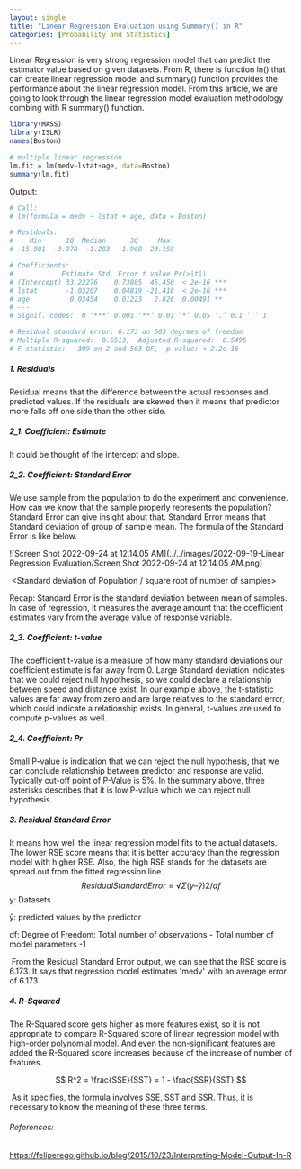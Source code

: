 ```yaml
---
layout: single
title: "Linear Regression Evaluation using Summary() in R"
categories: [Probability and Statistics]
---
```


Linear Regression is very strong regression model that can predict the estimator value based on given datasets. From R, there is function  ln() that can create linear regression model and summary() function provides the performance about the linear regression model. From this article, we are going to look through the linear regression model evaluation methodology combing with R summary() function.

```R
library(MASS)
library(ISLR)
names(Boston)

# multiple linear regression
lm.fit = lm(medv~lstat+age, data=Boston)
summary(lm.fit)
```

Output:

```R
# Call:
# lm(formula = medv ~ lstat + age, data = Boston)

# Residuals:
#    Min      1Q  Median      3Q     Max 
# -15.981  -3.978  -1.283   1.968  23.158 

# Coefficients:
#            Estimate Std. Error t value Pr(>|t|)    
# (Intercept) 33.22276    0.73085  45.458  < 2e-16 ***
# lstat       -1.03207    0.04819 -21.416  < 2e-16 ***
# age          0.03454    0.01223   2.826  0.00491 ** 
# ---
# Signif. codes:  0 ‘***’ 0.001 ‘**’ 0.01 ‘*’ 0.05 ‘.’ 0.1 ‘ ’ 1

# Residual standard error: 6.173 on 503 degrees of freedom
# Multiple R-squared:  0.5513,	Adjusted R-squared:  0.5495 
# F-statistic:   309 on 2 and 503 DF,  p-value: < 2.2e-16
```



##### 1. Residuals

Residual means that the difference between the actual responses and predicted values. If the residuals are skewed then it means that predictor more falls off one side than the other side.



##### 2_1. Coefficient: Estimate

It could be thought of the intercept and slope. 

##### 2_2. Coefficient: Standard Error

We use sample from the population to do the experiment and convenience. How can we know that the sample properly represents the population? Standard Error can give insight about that. Standard Error means that Standard deviation of group of sample mean. The formula of the Standard Error is like below.

![Screen Shot 2022-09-24 at 12.14.05 AM](../../images/2022-09-19-Linear Regression Evaluation/Screen Shot 2022-09-24 at 12.14.05 AM.png)

​															<Standard deviation of Population / square root of number of samples>

Recap: Standard Error is the standard deviation between mean of samples. In case of regression, it measures the average amount that the coefficient estimates vary from the average value of response variable. 

##### 2_3. Coefficient: t-value

The coefficient t-value is a measure of how many standard deviations our coefficient estimate is far away from 0. Large Standard deviation indicates that we could reject null hypothesis, so we could declare a relationship between speed and distance exist. In our example above, the t-statistic values are far away from zero and are large relatives to the standard error, which could indicate a relationship exists. In general, t-values are used to compute p-values as well.



##### 2_4. Coefficient: Pr

Small P-value is indication that we can reject the null hypothesis, that we can conclude relationship between predictor and response are valid. Typically cut-off point of P-Value is 5%. In the summary above, three asterisks describes that it is low P-value which we can reject null hypothesis.



##### 3. Residual Standard Error

It means how well the linear regression model fits to the actual datasets. The lower RSE score means that it is better accuracy than the regression model with higher RSE. Also, the high RSE stands for the datasets are spread out from the fitted regression line. 
$$
Residual Standard Error = √Σ(y – ŷ)2/df
$$
y: Datasets

ŷ: predicted values by the predictor

df: Degree of Freedom: Total number of observations - Total number of model parameters -1

​		From the Residual Standard Error output, we can see that the RSE score is 6.173. It says that regression model estimates 'medv' with an average error of 6.173



##### 4. R-Squared

The R-Squared score gets higher as more features exist, so it is not appropriate to compare R-Squared score of linear regression model with high-order polynomial model. And even the non-significant features are added the R-Squared score increases because of the increase of number of features.

$$
R^2 = \frac{SSE}{SST} = 1 - \frac{SSR}{SST}
$$

​		As it specifies, the formula involves SSE, SST and SSR. Thus, it is necessary to know the meaning of these three terms. 

###### References:

https://feliperego.github.io/blog/2015/10/23/Interpreting-Model-Output-In-R

